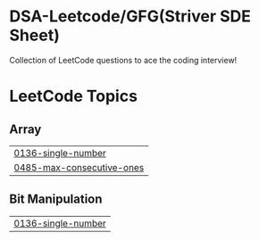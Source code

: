 # DSA-Leetcode/GFG(Striver SDE Sheet)
Collection of LeetCode questions to ace the coding interview!

<!---LeetCode Topics Start-->
# LeetCode Topics
## Array
|  |
| ------- |
| [0136-single-number](https://github.com/Bhumika-Sethi/DSA-Leetcode/tree/master/0136-single-number) |
| [0485-max-consecutive-ones](https://github.com/Bhumika-Sethi/DSA-Leetcode/tree/master/0485-max-consecutive-ones) |
## Bit Manipulation
|  |
| ------- |
| [0136-single-number](https://github.com/Bhumika-Sethi/DSA-Leetcode/tree/master/0136-single-number) |
<!---LeetCode Topics End-->